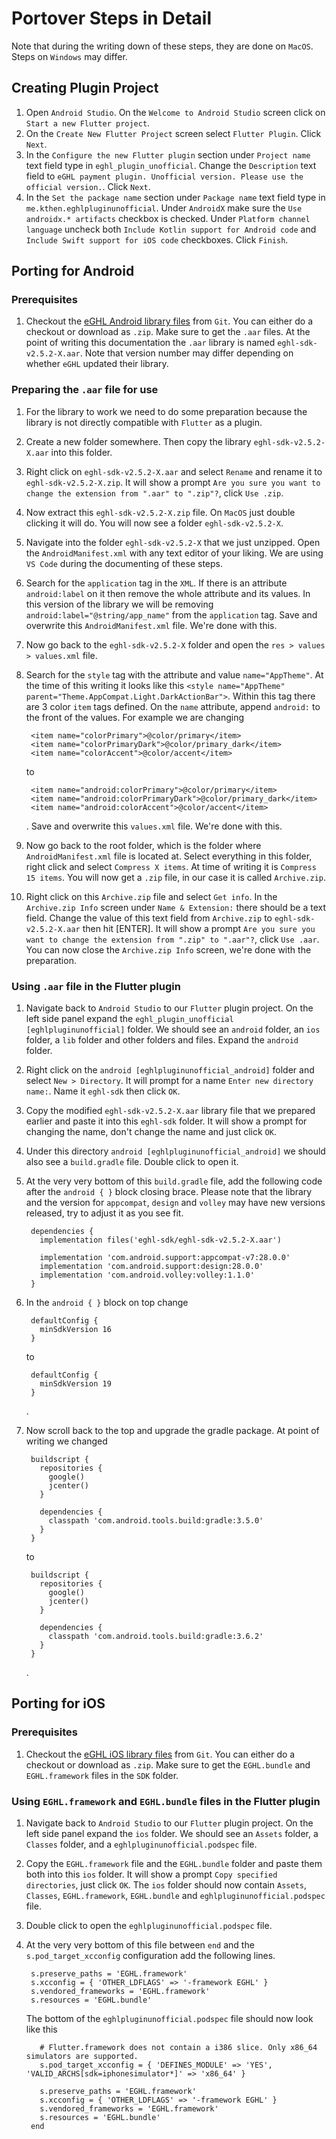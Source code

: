 # Portover Steps in Detail
Note that during the writing down of these steps, they are done on `MacOS`. Steps on `Windows` may differ.

## Creating Plugin Project
1. Open `Android Studio`. On the `Welcome to Android Studio` screen click on `Start a new Flutter project`.
2. On the `Create New Flutter Project` screen select `Flutter Plugin`. Click `Next`.
3. In the `Configure the new Flutter plugin` section under `Project name` text field type in `eghl_plugin_unofficial`. Change the `Description` text field to `eGHL payment plugin. Unofficial version. Please use the official version.`. Click `Next`.
4. In the `Set the package name` section under `Package name` text field type in `me.kthen.eghlpluginunofficial`. Under `AndroidX` make sure the `Use androidx.* artifacts` checkbox is checked. Under `Platform channel language` uncheck both `Include Kotlin support for Android code` and `Include Swift support for iOS code` checkboxes. Click `Finish`.

## Porting for Android
### Prerequisites
1. Checkout the [eGHL Android library files](https://bitbucket.org/eghl/android/src/master/) from `Git`. You can either do a checkout or download as `.zip`. Make sure to get the `.aar` files. At the point of writing this documentation the `.aar` library is named `eghl-sdk-v2.5.2-X.aar`. Note that version number may differ depending on whether `eGHL` updated their library.

### Preparing the `.aar` file for use
1. For the library to work we need to do some preparation because the library is not directly compatible with `Flutter` as a plugin.
2. Create a new folder somewhere. Then copy the library `eghl-sdk-v2.5.2-X.aar` into this folder.
3. Right click on `eghl-sdk-v2.5.2-X.aar` and select `Rename` and rename it to `eghl-sdk-v2.5.2-X.zip`. It will show a prompt `Are you sure you want to change the extension from ".aar" to ".zip"?`, click `Use .zip`.
4. Now extract this `eghl-sdk-v2.5.2-X.zip` file. On `MacOS` just double clicking it will do. You will now see a folder `eghl-sdk-v2.5.2-X`.
5. Navigate into the folder `eghl-sdk-v2.5.2-X` that we just unzipped. Open the `AndroidManifest.xml` with any text editor of your liking. We are using `VS Code` during the documenting of these steps.
6. Search for the `application` tag in the `XML`. If there is an attribute `android:label` on it then remove the whole attribute and its values. In this version of the library we will be removing `android:label="@string/app_name"` from the `application` tag. Save and overwrite this `AndroidManifest.xml` file. We're done with this.
7. Now go back to the `eghl-sdk-v2.5.2-X` folder and open the `res > values > values.xml` file.
8. Search for the `style` tag with the attribute and value `name="AppTheme"`. At the time of this writing it looks like this `<style name="AppTheme" parent="Theme.AppCompat.Light.DarkActionBar">`. Within this tag there are 3 color `item` tags defined. On the `name` attribute, append `android:` to the front of the values. For example we are changing

        <item name="colorPrimary">@color/primary</item>
        <item name="colorPrimaryDark">@color/primary_dark</item>
        <item name="colorAccent">@color/accent</item>

    to

        <item name="android:colorPrimary">@color/primary</item>
        <item name="android:colorPrimaryDark">@color/primary_dark</item>
        <item name="android:colorAccent">@color/accent</item>
    . Save and overwrite this `values.xml` file. We're done with this.
9. Now go back to the root folder, which is the folder where `AndroidManifest.xml` file is located at. Select everything in this folder, right click and select `Compress X items`. At time of writing it is `Compress 15 items`. You will now get a `.zip` file, in our case it is called `Archive.zip`.
10. Right click on this `Archive.zip` file and select `Get info`. In the `Archive.zip Info` screen under `Name & Extension:` there should be a text field. Change the value of this text field from `Archive.zip` to `eghl-sdk-v2.5.2-X.aar` then hit [ENTER]. It will show a prompt `Are you sure you want to change the extension from ".zip" to ".aar"?`, click `Use .aar`. You can now close the `Archive.zip Info` screen, we're done with the preparation.

### Using `.aar` file in the Flutter plugin
1. Navigate back to `Android Studio` to our `Flutter` plugin project. On the left side panel expand the `eghl_plugin_unofficial [eghlpluginunofficial]` folder. We should see an `android` folder, an `ios` folder, a `lib` folder and other folders and files. Expand the `android` folder.
2. Right click on the `android [eghlpluginunofficial_android]` folder and select `New > Directory`. It will prompt for a name `Enter new directory name:`. Name it `eghl-sdk` then click `OK`.
3. Copy the modified `eghl-sdk-v2.5.2-X.aar` library file that we prepared earlier and paste it into this `eghl-sdk` folder. It will show a prompt for changing the name, don't change the name and just click `OK`.
4. Under this directory `android [eghlpluginunofficial_android]` we should also see a `build.gradle` file. Double click to open it.
5. At the very very bottom of this `build.gradle` file, add the following code after the `android { }` block closing brace. Please note that the library and the version for `appcompat`, `design` and `volley` may have new versions released, try to adjust it as you see fit.

        dependencies {
          implementation files('eghl-sdk/eghl-sdk-v2.5.2-X.aar')

          implementation 'com.android.support:appcompat-v7:28.0.0'
          implementation 'com.android.support:design:28.0.0'
          implementation 'com.android.volley:volley:1.1.0'   
        }
6. In the `android { }` block on top change

        defaultConfig {
          minSdkVersion 16
        }

    to

        defaultConfig {
          minSdkVersion 19
        }
    .
7. Now scroll back to the top and upgrade the gradle package. At point of writing we changed

        buildscript {
          repositories {
            google()
            jcenter()
          }

          dependencies {
            classpath 'com.android.tools.build:gradle:3.5.0'
          }
        }

    to

        buildscript {
          repositories {
            google()
            jcenter()
          }

          dependencies {
            classpath 'com.android.tools.build:gradle:3.6.2'
          }
        }
    .

## Porting for iOS
### Prerequisites
1. Checkout the [eGHL iOS library files](https://bitbucket.org/eghl/ios/src/master/) from `Git`. You can either do a checkout or download as `.zip`. Make sure to get the `EGHL.bundle` and `EGHL.framework` files in the `SDK` folder.

### Using `EGHL.framework` and `EGHL.bundle` files in the Flutter plugin
1. Navigate back to `Android Studio` to our `Flutter` plugin project. On the left side panel expand the `ios` folder. We should see an `Assets` folder, a `Classes` folder, and a `eghlpluginunofficial.podspec` file.
2. Copy the `EGHL.framework` file and the `EGHL.bundle` folder and paste them both into this `ios` folder. It will show a prompt `Copy specified directories`, just click `OK`. The `ios` folder should now contain `Assets`, `Classes`, `EGHL.framework`, `EGHL.bundle` and `eghlpluginunofficial.podspec` file.
3. Double click to open the `eghlpluginunofficial.podspec` file.
4. At the very very bottom of this file between `end` and the `s.pod_target_xcconfig` configuration add the following lines.

        s.preserve_paths = 'EGHL.framework'
        s.xcconfig = { 'OTHER_LDFLAGS' => '-framework EGHL' }
        s.vendored_frameworks = 'EGHL.framework'
        s.resources = 'EGHL.bundle'

    The bottom of the `eghlpluginunofficial.podspec` file should now look like this

          # Flutter.framework does not contain a i386 slice. Only x86_64 simulators are supported.
          s.pod_target_xcconfig = { 'DEFINES_MODULE' => 'YES', 'VALID_ARCHS[sdk=iphonesimulator*]' => 'x86_64' }

          s.preserve_paths = 'EGHL.framework'
          s.xcconfig = { 'OTHER_LDFLAGS' => '-framework EGHL' }
          s.vendored_frameworks = 'EGHL.framework'
          s.resources = 'EGHL.bundle'
        end
